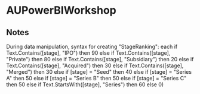 # AUPowerBIWorkshop

## Notes
During data manipulation, syntax for creating "StageRanking": 
each if Text.Contains([stage], "IPO") then 90 else if Text.Contains([stage], "Private") then 80 else if Text.Contains([stage], "Subsidiary") then 20 else if Text.Contains([stage], "Acquired") then 30 else if Text.Contains([stage], "Merged") then 30 else if [stage] = "Seed" then 40 else if [stage] = "Series A" then 50 else if [stage] = "Series B" then 50 else if [stage] = "Series C" then 50 else if Text.StartsWith([stage], "Series") then 60 else 0)
